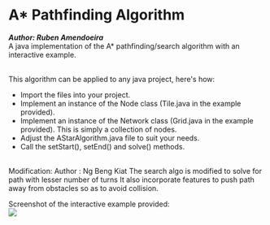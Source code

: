 # A* Pathfinding Algorithm
***Author: Ruben Amendoeira***<br>
A java implementation of the A* pathfinding/search algorithm with an interactive example.<br><br>


This algorithm can be applied to any java project, here's how:

- Import the files into your project.
- Implement an instance of the Node class (Tile.java in the example provided).
- Implement an instance of the Network class (Grid.java in the example provided). This is simply a collection of nodes.
- Adjust the AStarAlgorithm.java file to suit your needs.
- Call the setStart(), setEnd() and solve() methods.<br><br>

Modification:
Author : Ng Beng Kiat
The search algo is modified to solve for path with lesser number of turns
It also incorporate features to push path away from obstacles so as to avoid collision.

Screenshot of the interactive example provided:<br>
![](https://github.com/psikoi/AStar-Pathfinding/blob/master/images/8f3037659be6497cc324a27e2c0c8ef4.png)
